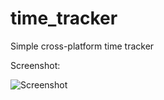 time_tracker
============

Simple cross-platform time tracker

Screenshot:

![Screenshot](https://www.dropbox.com/s/att4hqizx1neek1/Screenshot%202014-06-21%2001.16.54.png)
